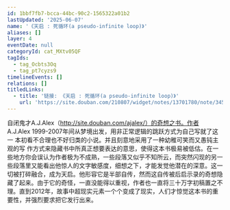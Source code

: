 ```yaml
---
id: 1bbf7fb7-bcca-44bc-90c2-1565322a01b2
lastUpdated: '2025-06-07'
name: '《天启 : 死循环(a pseudo-infinite loop)》'
aliases: []
layer: 4
eventDate: null
categoryId: cat_MXtv05QF
tagIds:
  - tag_Ocbts3Oq
  - tag_pt7cyzs9
timelineEvents: []
relations: []
titledLinks:
  - title: '链接: 《天启 : 死循环(a pseudo-infinite loop)》'
    url: 'https://site.douban.com/210807/widget/notes/13701780/note/345297494/'
---
```

自闭鬼才A.J.Alex（http://site.douban.com/ajalex/）的奇想之书。作者 A.J.Alex 1999-2007年间从梦境出发，用非正常逻辑的跳跃方式为自己写就了这一 本初看不合理也不好归类的小说。并且刻意地采用了一种幼稚可笑而又愚钝主观的写 作方式来隐藏书中所真正想要表达的意思，使得这本书极易被低估。在一些地方你会误认为作者极为不成熟，一些段落又似乎不知所云，而突然闪现的另一些段落里又能看出他惊人的文字敏感度，细想之下，才能发觉他潜在的深意。这一切被打碎融合，成为天启。他形容它是半部自传，然而这自传被后启示录的奇想隐藏了起来。由于它的奇怪，一直没能得以重视，作者也一直将三十万字初稿置之不理。直到2012年，故事中超现实元素一个个变成了现实，人们才惊觉这本书的重要性，并强烈要求把它发行出来。
